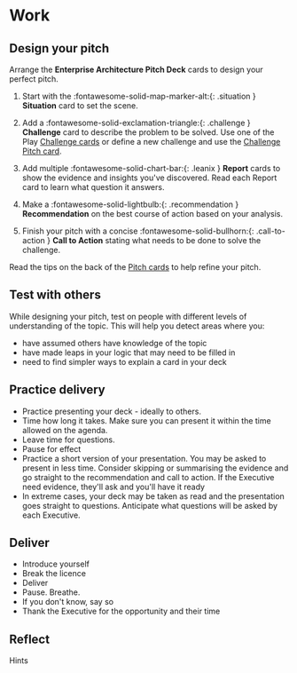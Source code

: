 # Work 


## Design your pitch 

Arrange the **Enterprise Architecture Pitch Deck** cards to design your perfect pitch. 

1. Start with the :fontawesome-solid-map-marker-alt:{: .situation } **Situation** card to set the scene.

1. Add a :fontawesome-solid-exclamation-triangle:{: .challenge } **Challenge** card to describe the problem to be solved. Use one of the Play  [Challenge cards](../challenge/application-rationalisation.md) or define a new challenge and use the [Challenge Pitch card](../pitch/challenge.md).  

1. Add multiple :fontawesome-solid-chart-bar:{: .leanix } **Report** cards to show the evidence and insights you've discovered. Read each Report card to learn what question it answers. 

1. Make a :fontawesome-solid-lightbulb:{: .recommendation } **Recommendation** on the best course of action based on your analysis.

1. Finish your pitch with a concise :fontawesome-solid-bullhorn:{: .call-to-action } **Call to Action** stating what needs to be done to solve the challenge. 

Read the tips on the back of the [Pitch cards](card-types.md#pitch-cards) to help refine your pitch.


## Test with others

While designing your pitch, test on people with different levels of understanding of the topic. This will help you detect areas where you: 

- have assumed others have knowledge of the topic
- have made leaps in your logic that may need to be filled in
- need to find simpler ways to explain a card in your deck


## Practice delivery

- Practice presenting your deck - ideally to others. 
- Time how long it takes. Make sure you can present it within the time allowed on the agenda.
- Leave time for questions.
- Pause for effect
- Practice a short version of your presentation. You may be asked to present in less time. Consider skipping or summarising the evidence and go straight to the recommendation and call to action. If the Executive need evidence, they'll ask and you'll have it ready
- In extreme cases, your deck may be taken as read and the presentation goes straight to questions. Anticipate what questions will be asked by each Executive. 


## Deliver

- Introduce yourself
- Break the licence
- Deliver
- Pause. Breathe.
- If you don't know, say so
- Thank the Executive for the opportunity and their time

## Reflect 

Hints
